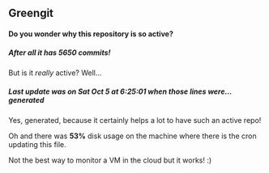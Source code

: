 ## Greengit

#### Do you wonder why this repository is so active?

##### After all it has 5650 commits!

But is it *really* active? Well...

##### Last update was on Sat Oct 5 at 6:25:01 when those lines were... generated

Yes, generated, because it certainly helps a lot to have such an active repo!

Oh and there was **53%** disk usage on the machine
where there is the cron updating this file.

Not the best way to monitor a VM in the cloud but it works! :)
